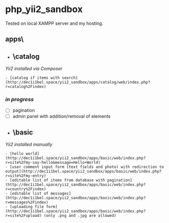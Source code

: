 # php_yii2_sandbox
  Tested on local XAMPP server and my hosting.

## apps\
  - ## __\catalog__
  _Yii2 installed via Composer_

    - [catalog if items with search](http://dec1i1bel.space/yii2_sandbox/apps/catalog/web/index.php?r=catalog%2Findex)
  ### _in progress_
  - [ ] pagination
  - [ ] admin panel with addition/removal of elements

  - ## __\basic__
  _Yii2 installed manually_

    - [hello world](http://dec1i1bel.space/yii2_sandbox/apps/basic/web/index.php?r=site%2Fmy-say-hello&message=Hello+World)
    - [user comment input form (text fields and photo) with redirection to output](http://dec1i1bel.space/yii2_sandbox/apps/basic/web/index.php?r=site%2Fmy-entry)
    - [editable list of items from database with pagination](http://dec1i1bel.space/yii2_sandbox/apps/basic/web/index.php?r=country%2Findex)
    - [editable list of messages](http://dec1i1bel.space/yii2_sandbox/apps/basic/web/index.php?r=messages%2Findex)
    - [uploading file form](http://dec1i1bel.space/yii2_sandbox/apps/basic/web/index.php?r=site%2Fupload) (only .png and .jpg are allowed)